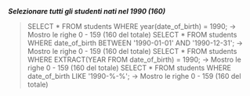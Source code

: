 ***Selezionare tutti gli studenti nati nel 1990 (160)***

> SELECT * FROM students WHERE year(date_of_birth) = 1990;  -> Mostro le righe 0 - 159 (160 del totale)
> SELECT * FROM students WHERE date_of_birth BETWEEN '1990-01-01' AND '1990-12-31'; -> Mostro le righe 0 - 159 (160 del totale)
> SELECT * FROM students WHERE EXTRACT(YEAR FROM date_of_birth) = 1990; -> Mostro le righe 0 - 159 (160 del totale)
> SELECT * FROM students WHERE date_of_birth LIKE '1990-%-%'; -> Mostro le righe 0 - 159 (160 del totale)
